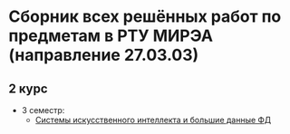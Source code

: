 # Сборник всех решённых работ по предметам в РТУ МИРЭА (направление 27.03.03) 

## 2 курс
  - 3 семестр:
       - [Системы искусственного интеллекта и большие данные ФД](https://github.com/zina1t/UniversityProjects/tree/main/%D0%98%D1%81%D0%BA%D1%83%D1%81%D1%81%D1%82%D0%B2%D0%B5%D0%BD%D0%BD%D1%8B%D0%B9%20%D0%B8%D0%BD%D1%82%D0%B5%D0%BB%D0%BB%D0%B5%D0%BA%D1%82)
